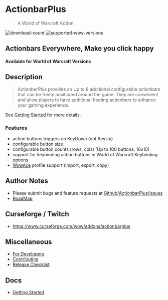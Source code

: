 # ActionbarPlus
> A World of Warcraft Addon

![download-count](https://cf.way2muchnoise.eu/full_566626_downloads.svg?badge_style=for_the_badge) ![supported-wow-versions](https://cf.way2muchnoise.eu/versions/World%20of%20Warcraft%20Versions_566626_all.svg?badge_style=for_the_badge)

[//]: # (https://cf.way2muchnoise.eu/)
[//]: # (See more on badges at: https://support.curseforge.com/en/support/solutions/articles/9000206928-curseforge-badges)

## Actionbars Everywhere, Make you click happy

#### Available for World of Warcraft Versions



## Description

>ActionbarPlus provides an Up to 8 additional configurable actionbars that can be freely positioned around the game. They are convenient and allow players to have additional floating actionbars to enhance your gaming experience.

See [Getting Started](../../wiki/Getting-Started) for more details.

### Features
- action buttons triggers on KeyDown (not KeyUp)
- configurable button size
- configurable button counts (rows, cols) [Up to 100 buttons; 10x10]
- support for keybinding action buttons in World of Warcraft Keybinding options
- [WowAce](https://www.wowace.com/projects/ace3) profile support (import, export, copy)

## Author Notes

- Please submit bugs and feature requests at [Github/ActionbarPlus/issues](/../../issues)
- [RoadMap](../../wiki/Roadmap)

## Curseforge / Twitch

- https://www.curseforge.com/wow/addons/actionbarplus

## Miscellaneous

- [For Developers](doc/DEV.md)
- [Contributing](doc/CONTRIBUTING.md)
- [Release Checklist](doc/RELEASE-CHECKLIST.md)

## Docs
- [Getting Started](../../wiki/Getting-Started)

